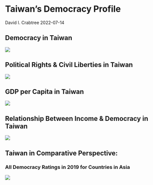 Taiwan’s Democracy Profile
================
David I. Crabtree
2022-07-14

## Democracy in Taiwan

![](C:\Users\David\Desktop\PROGRA~1\FILESA~1\DEMOCR~1\reports\TAIWAN~1/figure-gfm/Demscore-1.png)<!-- -->

## Political Rights & Civil Liberties in Taiwan

![](C:\Users\David\Desktop\PROGRA~1\FILESA~1\DEMOCR~1\reports\TAIWAN~1/figure-gfm/Political%20Rights%20&%20Civil%20Libs-1.png)<!-- -->

## GDP per Capita in Taiwan

![](C:\Users\David\Desktop\PROGRA~1\FILESA~1\DEMOCR~1\reports\TAIWAN~1/figure-gfm/GDP%20per%20Capita-1.png)<!-- -->

## Relationship Between Income & Democracy in Taiwan

![](C:\Users\David\Desktop\PROGRA~1\FILESA~1\DEMOCR~1\reports\TAIWAN~1/figure-gfm/Income%20&%20Dem-1.png)<!-- -->

## Taiwan in Comparative Perspective:

### All Democracy Ratings in 2019 for Countries in Asia

![](C:\Users\David\Desktop\PROGRA~1\FILESA~1\DEMOCR~1\reports\TAIWAN~1/figure-gfm/Democracy%20in%20Comparative%20Perspective-1.png)<!-- -->
